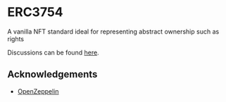 # ERC3754
A vanilla NFT standard ideal for representing abstract ownership such as rights

Discussions can be found [here](https://github.com/ethereum/EIPs/issues/3753).

## Acknowledgements
- [OpenZeppelin](https://github.com/OpenZeppelin/openzeppelin-contracts)
